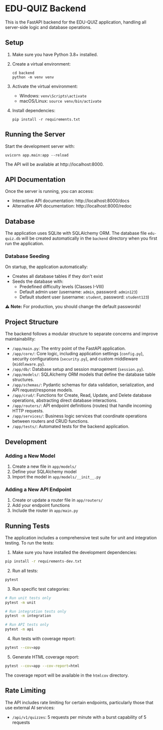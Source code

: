 # EDU-QUIZ Backend

This is the FastAPI backend for the EDU-QUIZ application, handling all server-side logic and database operations.

## Setup

1. Make sure you have Python 3.8+ installed.

2. Create a virtual environment:
   ```
   cd backend
   python -m venv venv
   ```

3. Activate the virtual environment:
   - Windows: `venv\Scripts\activate`
   - macOS/Linux: `source venv/bin/activate`

4. Install dependencies:
   ```
   pip install -r requirements.txt
   ```

## Running the Server

Start the development server with:

```
uvicorn app.main:app --reload
```

The API will be available at http://localhost:8000.

## API Documentation

Once the server is running, you can access:

- Interactive API documentation: http://localhost:8000/docs
- Alternative API documentation: http://localhost:8000/redoc

## Database

The application uses SQLite with SQLAlchemy ORM. The database file `edu-quiz.db` will be created automatically in the `backend` directory when you first run the application.

### Database Seeding

On startup, the application automatically:
- Creates all database tables if they don't exist
- Seeds the database with:
  - Predefined difficulty levels (Classes I-VIII)
  - Default admin user (username: `admin`, password: `admin123`)
  - Default student user (username: `student`, password: `student123`)

⚠️ **Note:** For production, you should change the default passwords!

## Project Structure

The backend follows a modular structure to separate concerns and improve maintainability:

-   `/app/main.py`: The entry point of the FastAPI application.
-   `/app/core/`: Core logic, including application settings (`config.py`), security configurations (`security.py`), and custom middleware (`middleware.py`).
-   `/app/db/`: Database setup and session management (`session.py`).
-   `/app/models/`: SQLAlchemy ORM models that define the database table structures.
-   `/app/schemas/`: Pydantic schemas for data validation, serialization, and API request/response models.
-   `/app/crud/`: Functions for Create, Read, Update, and Delete database operations, abstracting direct database interactions.
-   `/app/routers/`: API endpoint definitions (routes) that handle incoming HTTP requests.
-   `/app/services/`: Business logic services that coordinate operations between routers and CRUD functions.
-   `/app/tests/`: Automated tests for the backend application.

## Development

### Adding a New Model

1. Create a new file in `app/models/`
2. Define your SQLAlchemy model
3. Import the model in `app/models/__init__.py`

### Adding a New API Endpoint

1. Create or update a router file in `app/routers/`
2. Add your endpoint functions
3. Include the router in `app/main.py`

## Running Tests

The application includes a comprehensive test suite for unit and integration testing. To run the tests:

1. Make sure you have installed the development dependencies:
```bash
pip install -r requirements-dev.txt
```

2. Run all tests:
```bash
pytest
```

3. Run specific test categories:
```bash
# Run unit tests only
pytest -m unit

# Run integration tests only
pytest -m integration

# Run API tests only
pytest -m api
```

4. Run tests with coverage report:
```bash
pytest --cov=app
```

5. Generate HTML coverage report:
```bash
pytest --cov=app --cov-report=html
```

The coverage report will be available in the `htmlcov` directory.

## Rate Limiting

The API includes rate limiting for certain endpoints, particularly those that use external AI services:

- `/api/v1/quizzes`: 5 requests per minute with a burst capability of 5 requests 